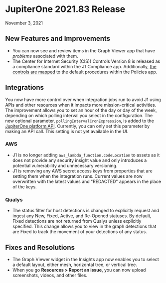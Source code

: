 
# JupiterOne 2021.83 Release

November 3, 2021

## New Features and Improvements

- You can now see and review items in the Graph Viewer app that have *problems* 
  associated with them.
- The Center for Internet Security (CIS)) Controls Version 8 is released as a compliance 
  standard within the J1 Compliance app. Additionally, [the controls are mapped](../guides/compliance/compliance-mapping-policies.md) to 
  the default procedures within the Policies app.

## Integrations

You now have more control over when integration jobs run to avoid J1 using APIs 
and other resources when it impacts more mission-critical activities. The improvement 
allows you to set an hour of the day or day of the week, depending on which polling 
interval you select in the configuration. The new optional parameter, `pollingIntervalCronExpression`, is added to the [JupiterOne platform API](../docs/jupiterone-api.md). Currently,
you can only set this parameter by making an API call. This setting is not yet available
in the UI.

### AWS

- J1 is no longer adding  `aws_lambda_function.codeLocation` to assets as it does not
  provide any security insight value and only introduces a potential vulnerability and 
  unnecessary versioning.
- J1 is removing any AWS secret access keys from properties that are setting them when
  the integration runs. Current values are now overwritten with the latest values and 
  "REDACTED" appears in the place of the keys.

### Qualys

- The status filter for host detections is changed to explicitly request and ingest any New, Fixed, Active, and Re-Opened statuses. By default, Fixed detections are not returned from Qualys unless explicitly specified. This change allows you to view in the graph detections that are Fixed to track the movement of your detections of any status.

## Fixes and Resolutions

- The Graph Viewer widget in the Insights app now enables you to select a default layout,
  either mesh, horizontal tree, or vertical tree.
- When you go **Resources > Report an issue**, you can now upload screenshots, videos, and other files.


